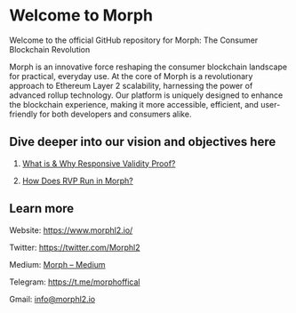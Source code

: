# Welcome to Morph

Welcome to the official GitHub repository for Morph: The Consumer Blockchain Revolution

Morph is an innovative force reshaping the consumer blockchain landscape for practical, everyday use. At the core of Morph is a revolutionary approach to Ethereum Layer 2 scalability, harnessing the power of advanced rollup technology. Our platform is uniquely designed to enhance the blockchain experience, making it more accessible, efficient, and user-friendly for both developers and consumers alike.

## Dive deeper into our vision and objectives here

1. [What is & Why Responsive Validity Proof?](https://docs.morphl2.io/docs/how-morph-works/optimistic-zkevm)

2. [How Does RVP Run in Morph?](https://medium.com/@morphlayer2/how-does-rvp-run-in-morph-6025233a21cc)

## Learn more

Website: https://www.morphl2.io/

Twitter: https://twitter.com/Morphl2

Medium: [Morph – Medium](https://medium.com/@morphlayer2)

Telegram: https://t.me/morphoffical

Gmail: info@morphl2.io
